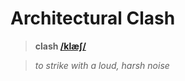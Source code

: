 # Architectural Clash

> **clash [/klæʃ/](http://www.wordreference.com/audio/en/uk/rp/en015416.mp3)**

> *to strike with a loud, harsh noise*
